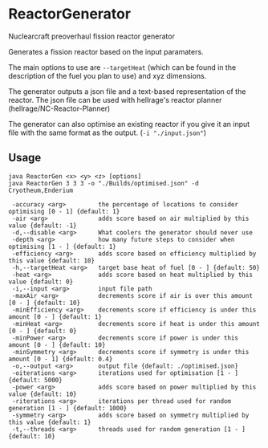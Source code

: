 # ReactorGenerator
 Nuclearcraft preoverhaul fission reactor generator
 
 Generates a fission reactor based on the input paramaters. 
 
 The main options to use are `--targetHeat` (which can be found in the description of the fuel you plan to use) and xyz dimensions. 
 
 The generator outputs a json file and a text-based representation of the reactor. The json file can be used with hellrage's reactor planner (hellrage/NC-Reactor-Planner)
 
 The generator can also optimise an existing reactor if you give it an input file with the same format as the output. (`-i "./input.json"`)

## Usage
```
java ReactorGen <x> <y> <z> [options]
java ReactorGen 3 3 3 -o "./Builds/optimised.json" -d Cryotheum,Enderium
```

```
 -accuracy <arg>         the percentage of locations to consider optimising [0 - 1] {default: 1}
 -air <arg>              adds score based on air multiplied by this value {default: -1}
 -d,--disable <arg>      What coolers the generator should never use
 -depth <arg>            how many future steps to consider when optimising [1 - ] {default: 1}
 -efficiency <arg>       adds score based on efficiency multiplied by this value {default: 10}
 -h,--targetHeat <arg>   target base heat of fuel [0 - ] {default: 50}
 -heat <arg>             adds score based on heat multiplied by this value {default: 0}
 -i,--input <arg>        input file path
 -maxAir <arg>           decrements score if air is over this amount [0 - ] {default: 10}
 -minEfficiency <arg>    decrements score if efficiency is under this amount [0 - ] {default: 1}
 -minHeat <arg>          decrements score if heat is under this amount [0 - ] {default: 0}
 -minPower <arg>         decrements score if power is under this amount [0 - ] {default: 10}
 -minSymmetry <arg>      decrements score if symmetry is under this amount [0 - 1] {default: 0.4}
 -o,--output <arg>       output file {default: ./optimised.json}
 -oiterations <arg>      iterations used for optimisation [1 - ] {default: 5000}
 -power <arg>            adds score based on power multiplied by this value {default: 10}
 -riterations <arg>      iterations per thread used for random generation [1 - ] {default: 1000}
 -symmetry <arg>         adds score based on symmetry multiplied by this value {default: 1}
 -t,--threads <arg>      threads used for random generation [1 - ] {default: 10}
 ```
